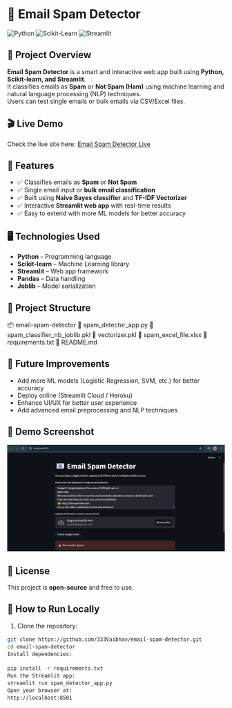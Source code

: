 # 📧 Email Spam Detector

![Python](https://img.shields.io/badge/Python-3.10-blue) ![Scikit-Learn](https://img.shields.io/badge/Scikit--Learn-ML-green) ![Streamlit](https://img.shields.io/badge/Streamlit-App-orange) 

## 🌟 Project Overview
**Email Spam Detector** is a smart and interactive web app built using **Python, Scikit-learn, and Streamlit**.  
It classifies emails as **Spam** or **Not Spam (Ham)** using machine learning and natural language processing (NLP) techniques.  
Users can test single emails or bulk emails via CSV/Excel files.

## 🎬 Live Demo
Check the live site here: [Email Spam Detector Live](https://share.streamlit.io/333vaibhav/email-spam-detector)

## 💎 Features
- ✅ Classifies emails as **Spam** or **Not Spam**  
- ✅ Single email input or **bulk email classification**  
- ✅ Built using **Naive Bayes classifier** and **TF-IDF Vectorizer**  
- ✅ Interactive **Streamlit web app** with real-time results  
- ✅ Easy to extend with more ML models for better accuracy  

## 🖥️ Technologies Used
- **Python** – Programming language  
- **Scikit-learn** – Machine Learning library  
- **Streamlit** – Web app framework  
- **Pandas** – Data handling  
- **Joblib** – Model serialization  

## 📂 Project Structure
📦 email-spam-detector
📜 spam_detector_app.py
📜 spam_classifier_nb_joblib.pkl
📜 vectorizer.pkl
📜 spam_excel_file.xlsx
📜 requirements.txt
📜 README.md

## 🎯 Future Improvements
- Add more ML models (Logistic Regression, SVM, etc.) for better accuracy  
- Deploy online (Streamlit Cloud / Heroku)  
- Enhance UI/UX for better user experience  
- Add advanced email preprocessing and NLP techniques  

## 📸 Demo Screenshot
![Demo Screenshot](demo.png)

## 📜 License
This project is **open-source** and free to use.

## 🚀 How to Run Locally
1. Clone the repository:  
```bash
git clone https://github.com/333Vaibhav/email-spam-detector.git
cd email-spam-detector
Install dependencies:

pip install -r requirements.txt
Run the Streamlit app:
streamlit run spam_detector_app.py
Open your browser at:
http://localhost:8501
